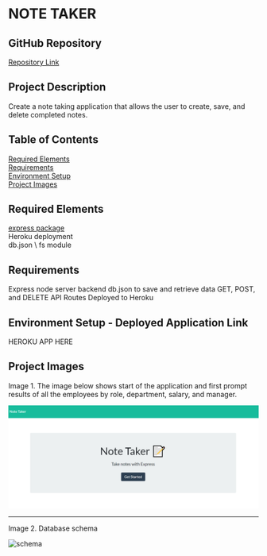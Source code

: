 # NOTE TAKER

## GitHub Repository
[Repository Link](https://github.com/eaborden/note-taker)

## Project Description
Create a note taking application that allows the user to create, save, and delete completed notes.

## Table of Contents
[Required Elements](#required-elements) \
[Requirements](#requirements) \
[Environment Setup](#environment-setup) \
[Project Images](#project-images)

## Required Elements
[express package](https://expressjs.com/) \
Heroku deployment \
db.json \ 
fs module

## Requirements
Express node server backend 
db.json to save and retrieve data
GET, POST, and DELETE API Routes
Deployed to Heroku

## Environment Setup - Deployed Application Link
HEROKU APP HERE


## Project Images
Image 1. The image below shows start of the application and first prompt results of all the employees by role, department, salary, and manager. 

![entryscreen](https://github.com/eaborden/note-taker/blob/master/public/images/entryscreen.PNG?raw=true)


---

Image 2. Database schema

![schema](https://github.com/eaborden/note-taker/blob/master/Assets/images/notescreen.PNG?raw=true)
